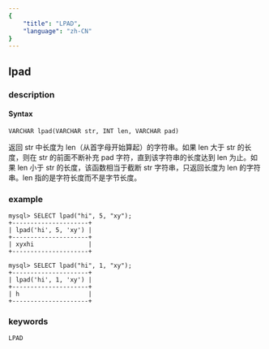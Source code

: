 ```yaml
---
{
    "title": "LPAD",
    "language": "zh-CN"
}
---
```


<!-- 
Licensed to the Apache Software Foundation (ASF) under one
or more contributor license agreements.  See the NOTICE file
distributed with this work for additional information
regarding copyright ownership.  The ASF licenses this file
to you under the Apache License, Version 2.0 (the
"License"); you may not use this file except in compliance
with the License.  You may obtain a copy of the License at

  http://www.apache.org/licenses/LICENSE-2.0

Unless required by applicable law or agreed to in writing,
software distributed under the License is distributed on an
"AS IS" BASIS, WITHOUT WARRANTIES OR CONDITIONS OF ANY
KIND, either express or implied.  See the License for the
specific language governing permissions and limitations
under the License.
-->

## lpad
### description
#### Syntax

`VARCHAR lpad(VARCHAR str, INT len, VARCHAR pad)`


返回 str 中长度为 len（从首字母开始算起）的字符串。如果 len 大于 str 的长度，则在 str 的前面不断补充 pad 字符，直到该字符串的长度达到 len 为止。如果 len 小于 str 的长度，该函数相当于截断 str 字符串，只返回长度为 len 的字符串。len 指的是字符长度而不是字节长度。

### example

```
mysql> SELECT lpad("hi", 5, "xy");
+---------------------+
| lpad('hi', 5, 'xy') |
+---------------------+
| xyxhi               |
+---------------------+

mysql> SELECT lpad("hi", 1, "xy");
+---------------------+
| lpad('hi', 1, 'xy') |
+---------------------+
| h                   |
+---------------------+
```
### keywords
    LPAD
